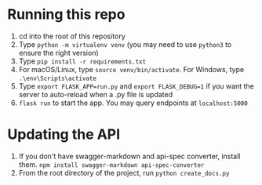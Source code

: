 # Running this repo

1. cd into the root of this repository
2. Type `python -m virtualenv venv` (you may need to use `python3` to ensure the right version)
3. Type `pip install -r requirements.txt`
4. For macOS/Linux, type `source venv/bin/activate`. For Windows, type `.\env\Scripts\activate`
5. Type `export FLASK_APP=run.py` and `export FLASK_DEBUG=1` if you want the server to 
   auto-reload when a .py file is updated
6. `flask run` to start the app. You may query endpoints at `localhost:5000`

# Updating the API

1. If you don't have swagger-markdown and api-spec converter, install them. `npm install swagger-markdown api-spec-converter`
2. From the root directory of the project, run `python create_docs.py`
